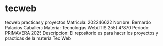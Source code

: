 # tecweb
tecweb practicas y proyectos
Matricula: 202246622
Nombre: Bernardo Palacios Caballero
Materia: Tecnologias Web(ITIS 255) 47870
Periodo: PRIMAVERA 2025
Descripcion: El repositorio es para hacer los proyectos y practicas de la materia Tec Web 

